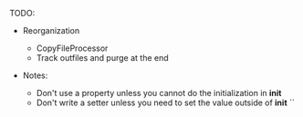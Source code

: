 TODO:
- Reorganization
  - CopyFileProcessor
  - Track outfiles and purge at the end

- Notes:
  - Don't use a property unless you cannot do the initialization in __init__
  - Don't write a setter unless you need to set the value outside of __init__
``
